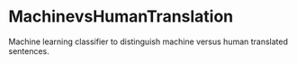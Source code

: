 # MachinevsHumanTranslation
Machine learning classifier to distinguish machine versus human translated sentences.
